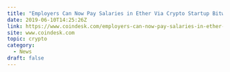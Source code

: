 ```yaml
---
title: "Employers Can Now Pay Salaries in Ether Via Crypto Startup Bitwage"
date: 2019-06-10T14:25:26Z
link: https://www.coindesk.com/employers-can-now-pay-salaries-in-ether-via-crypto-startup-bitwage?utm_medium=RSS&utm_source=hune
site: www.coindesk.com
topic: crypto
category:
  - News
draft: false
---
```

